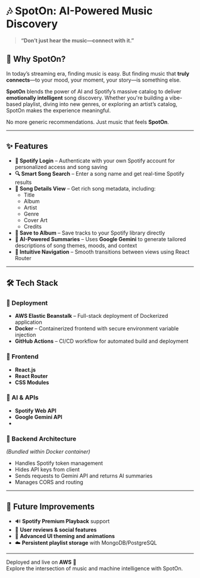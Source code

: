 # 🎶 SpotOn: AI-Powered Music Discovery

> **“Don’t just hear the music—connect with it.”**

## 🎯 Why SpotOn?

In today’s streaming era, finding music is easy. But finding music that **truly connects**—to your mood, your moment, your story—is something else.

**SpotOn** blends the power of AI and Spotify’s massive catalog to deliver **emotionally intelligent** song discovery. Whether you're building a vibe-based playlist, diving into new genres, or exploring an artist’s catalog, SpotOn makes the experience meaningful.

No more generic recommendations. Just music that feels **SpotOn**.

---

## ✨ Features

- **📲 Spotify Login** – Authenticate with your own Spotify account for personalized access and song saving  
- **🔍 Smart Song Search** – Enter a song name and get real-time Spotify results  
- **📄 Song Details View** – Get rich song metadata, including:  
  - Title  
  - Album  
  - Artist  
  - Genre  
  - Cover Art  
  - Credits  
- **💾 Save to Album** – Save tracks to your Spotify library directly  
- **🤖 AI-Powered Summaries** – Uses **Google Gemini** to generate tailored descriptions of song themes, moods, and context  
- **🧭 Intuitive Navigation** – Smooth transitions between views using React Router  

---

## 🛠 Tech Stack

### 🚀 Deployment  
- **AWS Elastic Beanstalk** – Full-stack deployment of Dockerized application  
- **Docker** – Containerized frontend with secure environment variable injection  
- **GitHub Actions** – CI/CD workflow for automated build and deployment  

### 🧱 Frontend  
- **React.js**  
- **React Router**  
- **CSS Modules**

### 🧠 AI & APIs  
- **Spotify Web API**  
- **Google Gemini API**
- 

### 🔐 Backend Architecture  
*(Bundled within Docker container)*  
- Handles Spotify token management  
- Hides API keys from client  
- Sends requests to Gemini API and returns AI summaries  
- Manages CORS and routing

---

## 🔮 Future Improvements

- 🔊 **Spotify Premium Playback** support  
- 💬 **User reviews & social features**  
- 🎨 **Advanced UI theming and animations**  
- ☁️ **Persistent playlist storage** with MongoDB/PostgreSQL  

---

Deployed and live on **AWS** 🚀  
Explore the intersection of music and machine intelligence with SpotOn.
